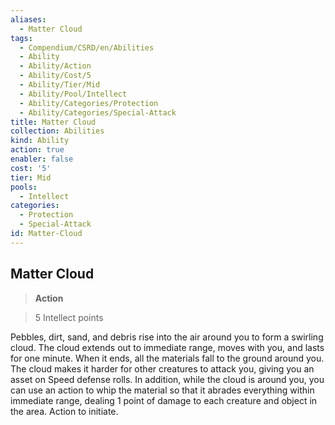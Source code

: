 ```yaml
---
aliases:
  - Matter Cloud
tags:
  - Compendium/CSRD/en/Abilities
  - Ability
  - Ability/Action
  - Ability/Cost/5
  - Ability/Tier/Mid
  - Ability/Pool/Intellect
  - Ability/Categories/Protection
  - Ability/Categories/Special-Attack
title: Matter Cloud
collection: Abilities
kind: Ability
action: true
enabler: false
cost: '5'
tier: Mid
pools:
  - Intellect
categories:
  - Protection
  - Special-Attack
id: Matter-Cloud
---
```

## Matter Cloud    
>**Action**    
>5 Intellect points  
    
Pebbles, dirt, sand, and debris rise into the air around you to form a swirling cloud. The cloud extends out to immediate range, moves with you, and lasts for one minute. When it ends, all the materials fall to the ground around you. The cloud makes it harder for other creatures to attack you, giving you an asset on Speed defense rolls. In addition, while the cloud is around you, you can use an action to whip the material so that it abrades everything within immediate range, dealing 1 point of damage to each creature and object in the area. Action to initiate.
